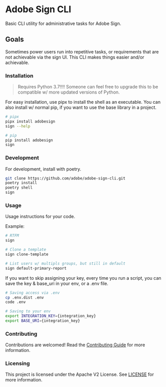 # Adobe Sign CLI

Basic CLI utility for administrative tasks for Adobe Sign.

## Goals

Sometimes power users run into repetitive tasks, or requirements that are not achievable via the sign UI.  This CLI makes things easier and/or achievable.

### Installation

> Requires Python 3.7!!!!  Someone can feel free to upgrade this to be compatible w/ more updated versions of Python.

For easy installation, use pipx to install the shell as an executable.  You can also install w/ normal pip, if you want to use the base library in a project.

```bash
# pipx
pipx install adobesign
sign --help
```

```bash
# pip
pip install adobesign
sign
```

### Development

For development, install with poetry.

```bash
git clone https://github.com/adobe/adobe-sign-cli.git
poetry install
poetry shell
sign
```

### Usage

Usage instructions for your code.

Example:

```bash
# RTFM
sign

# Clone a template
sign clone-template

# List users w/ multipls groups, but still in default
sign default-primary-report
```

If you want to skip assigning your key, every time you run a script, you can save the key & base_uri in your env, or a .env file.

```bash
# Saving access via .env
cp .env.dist .env
code .env

# Saving to your env
export INTEGRATION_KEY={integration_key}
export BASE_URI={integration_key}
```

### Contributing

Contributions are welcomed! Read the [Contributing Guide](./.github/CONTRIBUTING.md) for more information.

### Licensing

This project is licensed under the Apache V2 License. See [LICENSE](LICENSE) for more information.

